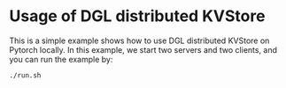 # Usage of DGL distributed KVStore

This is a simple example shows how to use DGL distributed KVStore on Pytorch locally. 
In this example, we start two servers and two clients, and you can run the example by:

```
./run.sh
```
